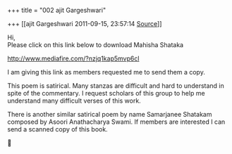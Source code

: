 +++
title = "002 ajit Gargeshwari"

+++
[[ajit Gargeshwari	2011-09-15, 23:57:14 [Source](https://groups.google.com/g/samskrita/c/fcgfOtHCtaM)]]



Hi,  
Please click on this link below to download Mahisha Shataka  
  
<http://www.mediafire.com/?nzjq1kap5mvp6cl>  
  
I am giving this link as members requested me to send them a copy.  
  
This poem is satirical. Many stanzas are difficult and hard to understand in spite of the commentary. I request scholars of this group to help me understand many difficult verses of this work.  
  
There is another similar satirical poem by name Samarjanee Shatakam composed by Asoori Anathacharya Swami. If members are interested I can send a scanned copy of this book.



